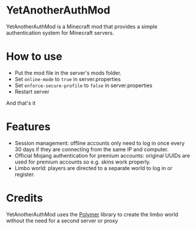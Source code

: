 # YetAnotherAuthMod

YetAnotherAuthMod is a Minecraft mod that provides a simple authentication system for Minecraft servers.

# How to use
- Put the mod file in the server's mods folder.
- Set `online-mode` to `true` in server.properties
- Set `enforce-secure-profile` to `false` in server.properties
- Restart server

And that's it

# Features

- Session management: offline accounts only need to log in once every 30 days if they are connecting from the same IP and computer.
- Official Mojang authentication for premium accounts: original UUIDs are used for premium accounts so e.g. skins work properly.
- Limbo world: players are directed to a separate world to log in or register.

# Credits

YetAnotherAuthMod uses the [Polymer](https://modrinth.com/mod/polymer) library to create the limbo world without the need for a second server or proxy